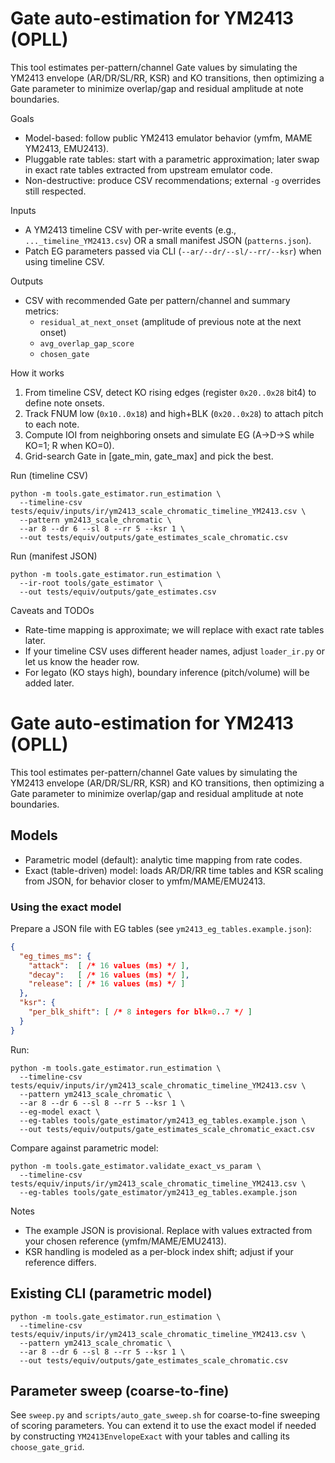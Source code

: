 # Gate auto-estimation for YM2413 (OPLL)

This tool estimates per-pattern/channel Gate values by simulating the YM2413 envelope (AR/DR/SL/RR, KSR) and KO transitions, then optimizing a Gate parameter to minimize overlap/gap and residual amplitude at note boundaries.

Goals
- Model-based: follow public YM2413 emulator behavior (ymfm, MAME YM2413, EMU2413).
- Pluggable rate tables: start with a parametric approximation; later swap in exact rate tables extracted from upstream emulator code.
- Non-destructive: produce CSV recommendations; external `-g` overrides still respected.

Inputs
- A YM2413 timeline CSV with per-write events (e.g., `..._timeline_YM2413.csv`) OR a small manifest JSON (`patterns.json`).
- Patch EG parameters passed via CLI (`--ar/--dr/--sl/--rr/--ksr`) when using timeline CSV.

Outputs
- CSV with recommended Gate per pattern/channel and summary metrics:
  - `residual_at_next_onset` (amplitude of previous note at the next onset)
  - `avg_overlap_gap_score`
  - `chosen_gate`

How it works
1) From timeline CSV, detect KO rising edges (register `0x20..0x28` bit4) to define note onsets.
2) Track FNUM low (`0x10..0x18`) and high+BLK (`0x20..0x28`) to attach pitch to each note.
3) Compute IOI from neighboring onsets and simulate EG (A→D→S while KO=1; R when KO=0).
4) Grid-search Gate in [gate_min, gate_max] and pick the best.

Run (timeline CSV)
```
python -m tools.gate_estimator.run_estimation \
  --timeline-csv tests/equiv/inputs/ir/ym2413_scale_chromatic_timeline_YM2413.csv \
  --pattern ym2413_scale_chromatic \
  --ar 8 --dr 6 --sl 8 --rr 5 --ksr 1 \
  --out tests/equiv/outputs/gate_estimates_scale_chromatic.csv
```

Run (manifest JSON)
```
python -m tools.gate_estimator.run_estimation \
  --ir-root tools/gate_estimator \
  --out tests/equiv/outputs/gate_estimates.csv
```

Caveats and TODOs
- Rate-time mapping is approximate; we will replace with exact rate tables later.
- If your timeline CSV uses different header names, adjust `loader_ir.py` or let us know the header row.
- For legato (KO stays high), boundary inference (pitch/volume) will be added later.

# Gate auto-estimation for YM2413 (OPLL)

This tool estimates per-pattern/channel Gate values by simulating the YM2413 envelope (AR/DR/SL/RR, KSR) and KO transitions, then optimizing a Gate parameter to minimize overlap/gap and residual amplitude at note boundaries.

## Models
- Parametric model (default): analytic time mapping from rate codes.
- Exact (table-driven) model: loads AR/DR/RR time tables and KSR scaling from JSON, for behavior closer to ymfm/MAME/EMU2413.

### Using the exact model
Prepare a JSON file with EG tables (see `ym2413_eg_tables.example.json`):
```json
{
  "eg_times_ms": {
    "attack":  [ /* 16 values (ms) */ ],
    "decay":   [ /* 16 values (ms) */ ],
    "release": [ /* 16 values (ms) */ ]
  },
  "ksr": {
    "per_blk_shift": [ /* 8 integers for blk=0..7 */ ]
  }
}
```
Run:
```
python -m tools.gate_estimator.run_estimation \
  --timeline-csv tests/equiv/inputs/ir/ym2413_scale_chromatic_timeline_YM2413.csv \
  --pattern ym2413_scale_chromatic \
  --ar 8 --dr 6 --sl 8 --rr 5 --ksr 1 \
  --eg-model exact \
  --eg-tables tools/gate_estimator/ym2413_eg_tables.example.json \
  --out tests/equiv/outputs/gate_estimates_scale_chromatic_exact.csv
```

Compare against parametric model:
```
python -m tools.gate_estimator.validate_exact_vs_param \
  --timeline-csv tests/equiv/inputs/ir/ym2413_scale_chromatic_timeline_YM2413.csv \
  --eg-tables tools/gate_estimator/ym2413_eg_tables.example.json
```

Notes
- The example JSON is provisional. Replace with values extracted from your chosen reference (ymfm/MAME/EMU2413).
- KSR handling is modeled as a per-block index shift; adjust if your reference differs.

## Existing CLI (parametric model)
```
python -m tools.gate_estimator.run_estimation \
  --timeline-csv tests/equiv/inputs/ir/ym2413_scale_chromatic_timeline_YM2413.csv \
  --pattern ym2413_scale_chromatic \
  --ar 8 --dr 6 --sl 8 --rr 5 --ksr 1 \
  --out tests/equiv/outputs/gate_estimates_scale_chromatic.csv
```

## Parameter sweep (coarse-to-fine)
See `sweep.py` and `scripts/auto_gate_sweep.sh` for coarse-to-fine sweeping of scoring parameters.
You can extend it to use the exact model if needed by constructing `YM2413EnvelopeExact` with your tables and calling its `choose_gate_grid`.